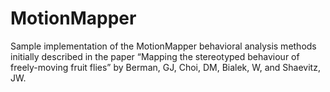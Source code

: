 MotionMapper
============

Sample implementation of the MotionMapper behavioral analysis methods initially described in the paper “Mapping the stereotyped behaviour of freely-moving fruit flies” by Berman, GJ, Choi, DM, Bialek, W, and Shaevitz, JW.
